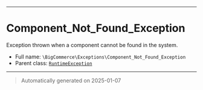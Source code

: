 ***

# Component_Not_Found_Exception

Exception thrown when a component cannot be found in the system.



* Full name: `\BigCommerce\Exceptions\Component_Not_Found_Exception`
* Parent class: [`RuntimeException`](./classes/RuntimeException.md)






***
> Automatically generated on 2025-01-07
